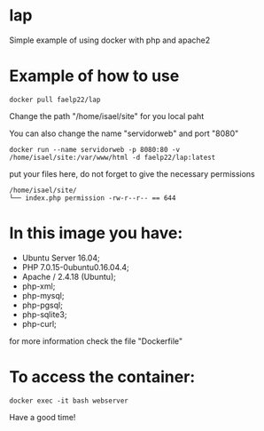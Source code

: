 # lap

Simple example of using docker with php and apache2

# Example of how to use

```docker pull faelp22/lap```

Change the path "/home/isael/site" for you local paht

You can also change the name "servidorweb" and port "8080"

```docker run --name servidorweb -p 8080:80 -v /home/isael/site:/var/www/html -d faelp22/lap:latest```

put your files here, do not forget to give the necessary permissions

```
/home/isael/site/
└── index.php permission -rw-r--r-- == 644
```

# In this image you have:

- Ubuntu Server 16.04;
- PHP 7.0.15-0ubuntu0.16.04.4;
- Apache / 2.4.18 (Ubuntu);
- php-xml;
- php-mysql;
- php-pgsql;
- php-sqlite3;
- php-curl;

for more information check the file "Dockerfile"

# To access the container:

```docker exec -it bash webserver```

Have a good time!
